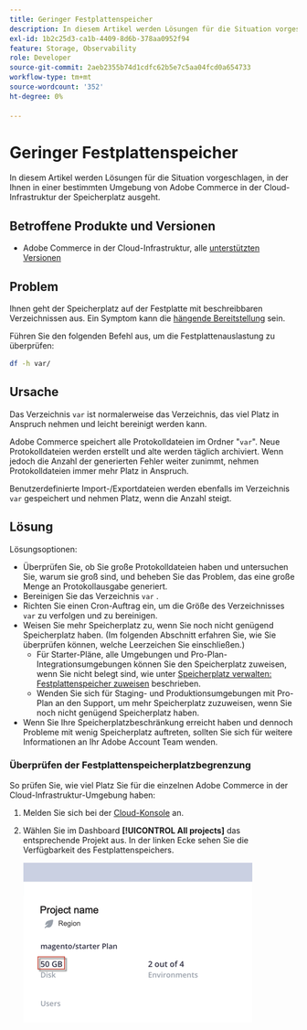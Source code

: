 ```yaml
---
title: Geringer Festplattenspeicher
description: In diesem Artikel werden Lösungen für die Situation vorgeschlagen, in der Ihnen in einer bestimmten Umgebung von Adobe Commerce in der Cloud-Infrastruktur der Speicherplatz ausgeht.
exl-id: 1b2c25d3-ca1b-4409-8d6b-378aa0952f94
feature: Storage, Observability
role: Developer
source-git-commit: 2aeb2355b74d1cdfc62b5e7c5aa04fcd0a654733
workflow-type: tm+mt
source-wordcount: '352'
ht-degree: 0%

---
```


# Geringer Festplattenspeicher

In diesem Artikel werden Lösungen für die Situation vorgeschlagen, in der Ihnen in einer bestimmten Umgebung von Adobe Commerce in der Cloud-Infrastruktur der Speicherplatz ausgeht.

## Betroffene Produkte und Versionen

* Adobe Commerce in der Cloud-Infrastruktur, alle [unterstützten Versionen](https://magento.com/sites/default/files/magento-software-lifecycle-policy.pdf)

## Problem

Ihnen geht der Speicherplatz auf der Festplatte mit beschreibbaren Verzeichnissen aus. Ein Symptom kann die [hängende Bereitstellung](/help/troubleshooting/deployment/deployment-stuck-with-unable-to-upload-the-application-to-the-remote-cluster-error.md) sein.

Führen Sie den folgenden Befehl aus, um die Festplattenauslastung zu überprüfen:

```bash
df -h var/
```

## Ursache

Das Verzeichnis `var` ist normalerweise das Verzeichnis, das viel Platz in Anspruch nehmen und leicht bereinigt werden kann.

Adobe Commerce speichert alle Protokolldateien im Ordner &quot;`var`&quot;. Neue Protokolldateien werden erstellt und alte werden täglich archiviert. Wenn jedoch die Anzahl der generierten Fehler weiter zunimmt, nehmen Protokolldateien immer mehr Platz in Anspruch.

Benutzerdefinierte Import-/Exportdateien werden ebenfalls im Verzeichnis `var` gespeichert und nehmen Platz, wenn die Anzahl steigt.

## Lösung

Lösungsoptionen:

* Überprüfen Sie, ob Sie große Protokolldateien haben und untersuchen Sie, warum sie groß sind, und beheben Sie das Problem, das eine große Menge an Protokollausgabe generiert.
* Bereinigen Sie das Verzeichnis `var` .
* Richten Sie einen Cron-Auftrag ein, um die Größe des Verzeichnisses `var` zu verfolgen und zu bereinigen.
* Weisen Sie mehr Speicherplatz zu, wenn Sie noch nicht genügend Speicherplatz haben. (Im folgenden Abschnitt erfahren Sie, wie Sie überprüfen können, welche Leerzeichen Sie einschließen.)
   * Für Starter-Pläne, alle Umgebungen und Pro-Plan-Integrationsumgebungen können Sie den Speicherplatz zuweisen, wenn Sie nicht belegt sind, wie unter [Speicherplatz verwalten: Festplattenspeicher zuweisen](https://experienceleague.adobe.com/en/docs/commerce-cloud-service/user-guide/develop/storage/manage-disk-space#application-disk-space) beschrieben.
   * Wenden Sie sich für Staging- und Produktionsumgebungen mit Pro-Plan an den Support, um mehr Speicherplatz zuzuweisen, wenn Sie noch nicht genügend Speicherplatz haben.
* Wenn Sie Ihre Speicherplatzbeschränkung erreicht haben und dennoch Probleme mit wenig Speicherplatz auftreten, sollten Sie sich für weitere Informationen an Ihr Adobe Account Team wenden.

### Überprüfen der Festplattenspeicherplatzbegrenzung

So prüfen Sie, wie viel Platz Sie für die einzelnen Adobe Commerce in der Cloud-Infrastruktur-Umgebung haben:

1. Melden Sie sich bei der [Cloud-Konsole](https://console.adobecommerce.com) an.
1. Wählen Sie im Dashboard **[!UICONTROL All projects]** das entsprechende Projekt aus. In der linken Ecke sehen Sie die Verfügbarkeit des Festplattenspeichers.

   ![project_space.png](/help/troubleshooting/miscellaneous/assets/project_space.png)

